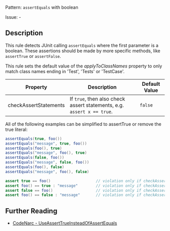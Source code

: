 Pattern: `assertEquals` with boolean

Issue: -

## Description

This rule detects JUnit calling `assertEquals` where the first parameter is a boolean. These assertions should be made by more specific methods, like `assertTrue` or `assertFalse`.

This rule sets the default value of the *applyToClassNames* property to only match class names ending in 'Test', 'Tests' or 'TestCase'.

| **Property**          | **Description**                                                        | **Default Value** |
| --- | --- | --- |
| checkAssertStatements | If `true`, then also check assert statements, e.g. `assert x == true`. | `false`           |

All of the following examples can be simplified to assertTrue or remove the true literal:

``` groovy
assertEquals(true, foo())
assertEquals("message", true, foo())
assertEquals(foo(), true)
assertEquals("message", foo(), true)
assertEquals(false, foo())
assertEquals("message", false, foo())
assertEquals(foo(), false)
assertEquals("message", foo(), false)

assert true == foo()                    // violation only if checkAssertStatements == true
assert foo() == true : "message"        // violation only if checkAssertStatements == true
assert false == foo()                   // violation only if checkAssertStatements == true
assert foo() == false : "message"       // violation only if checkAssertStatements == true
```

## Further Reading

* [CodeNarc - UseAssertTrueInsteadOfAssertEquals](https://codenarc.github.io/CodeNarc/codenarc-rules-junit.html#useasserttrueinsteadofassertequals-rule)